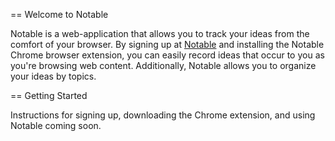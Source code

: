 == Welcome to Notable

Notable is a web-application that allows you to track your ideas from the comfort
of your browser. By signing up at [Notable](notable.herokuapp.com) and installing the Notable Chrome
browser extension, you can easily record ideas that occur to you as you're browsing
web content. Additionally, Notable allows you to organize your ideas by topics.

== Getting Started

Instructions for signing up, downloading the Chrome extension, and using Notable
coming soon.
